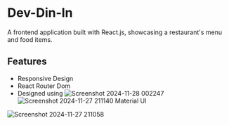 # Dev-Din-In

 A frontend application built with React.js, showcasing a restaurant's menu and food items.

## Features

- Responsive Design
- React Router Dom
- Designed using ![Screenshot 2024-11-28 002247](https://github.com/user-attachments/assets/d8849bf3-eba9-40cd-8799-7bd374f0dd4b)
![Screenshot 2024-11-27 211140](https://github.com/user-attachments/assets/20933a48-a04a-4580-b65f-af6bf8caf6f8)
Material UI 

![Screenshot 2024-11-27 211058](https://github.com/user-attachments/assets/23b64158-fea0-43cf-b47e-6817d5460995)
